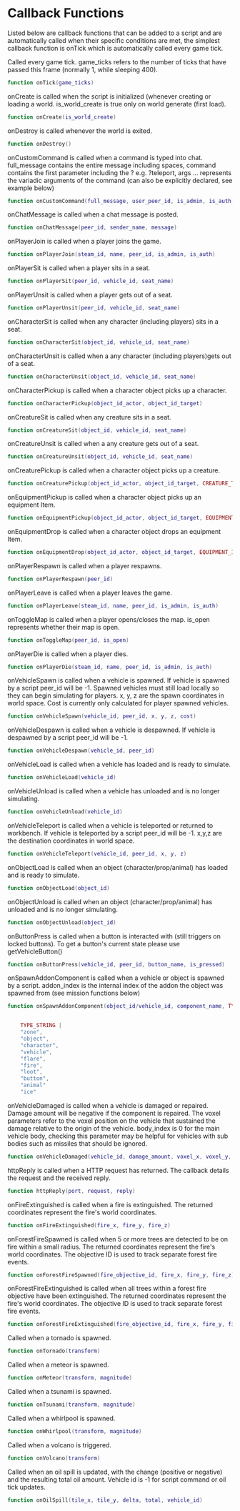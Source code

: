 # Callback Functions

Listed below are callback functions that can be added to a script and are automatically called when their specific conditions are met, the simplest callback function is onTick which is automatically called every game tick.

Called every game tick. game_ticks refers to the number of ticks that have passed this frame (normally 1, while sleeping 400).

```lua
function onTick(game_ticks)
```

onCreate is called when the script is initialized (whenever creating or loading a world. is_world_create is true only on world generate (first load).

```lua
function onCreate(is_world_create)
```

onDestroy is called whenever the world is exited.

```lua
function onDestroy()
```

onCustomCommand is called when a command is typed into chat. full_message contains the entire message including spaces, command contains the first parameter including the ? e.g. ?teleport, args ... represents the variadic arguments of the command (can also be explicitly declared, see example below)

```lua
function onCustomCommand(full_message, user_peer_id, is_admin, is_auth, command, args ...)
```

onChatMessage is called when a chat message is posted.

```lua
function onChatMessage(peer_id, sender_name, message)
```

onPlayerJoin is called when a player joins the game.

```lua
function onPlayerJoin(steam_id, name, peer_id, is_admin, is_auth)
```

onPlayerSit is called when a player sits in a seat.

```lua
function onPlayerSit(peer_id, vehicle_id, seat_name)
```

onPlayerUnsit is called when a player gets out of a seat.

```lua
function onPlayerUnsit(peer_id, vehicle_id, seat_name)
```

onCharacterSit is called when any character (including players) sits in a seat.

```lua
function onCharacterSit(object_id, vehicle_id, seat_name)
```

onCharacterUnsit is called when a any character (including players)gets out of a seat.

```lua
function onCharacterUnsit(object_id, vehicle_id, seat_name)
```

onCharacterPickup is called when a character object picks up a character.

```lua
function onCharacterPickup(object_id_actor, object_id_target)
```

onCreatureSit is called when any creature sits in a seat.

```lua
function onCreatureSit(object_id, vehicle_id, seat_name)
```

onCreatureUnsit is called when a any creature gets out of a seat.

```lua
function onCreatureUnsit(object_id, vehicle_id, seat_name)
```

onCreaturePickup is called when a character object picks up a creature.

```lua
function onCreaturePickup(object_id_actor, object_id_target, CREATURE_TYPE)
```

onEquipmentPickup is called when a character object picks up an equipment Item.

```lua
function onEquipmentPickup(object_id_actor, object_id_target, EQUIPMENT_ID)
```

onEquipmentDrop is called when a character object drops an equipment Item.

```lua
function onEquipmentDrop(object_id_actor, object_id_target, EQUIPMENT_ID)
```

onPlayerRespawn is called when a player respawns.

```lua
function onPlayerRespawn(peer_id)
```

onPlayerLeave is called when a player leaves the game.

```lua
function onPlayerLeave(steam_id, name, peer_id, is_admin, is_auth)
```

onToggleMap is called when a player opens/closes the map. is_open represents whether their map is open.

```lua
function onToggleMap(peer_id, is_open)
```

onPlayerDie is called when a player dies.

```lua
function onPlayerDie(steam_id, name, peer_id, is_admin, is_auth)
```

onVehicleSpawn is called when a vehicle is spawned. If vehicle is spawned by a script peer_id will be -1. Spawned vehicles must still load locally so they can begin simulating for players. x, y, z are the spawn coordinates in world space. Cost is currently only calculated for player spawned vehicles.

```lua
function onVehicleSpawn(vehicle_id, peer_id, x, y, z, cost)
```

onVehicleDespawn is called when a vehicle is despawned. If vehicle is despawned by a script peer_id will be -1.

```lua
function onVehicleDespawn(vehicle_id, peer_id)
```

onVehicleLoad is called when a vehicle has loaded and is ready to simulate.

```lua
function onVehicleLoad(vehicle_id)
```

onVehicleUnload is called when a vehicle has unloaded and is no longer simulating.

```lua
function onVehicleUnload(vehicle_id)
```

onVehicleTeleport is called when a vehicle is teleported or returned to workbench. If vehicle is teleported by a script peer_id will be -1. x,y,z are the destination coordinates in world space.

```lua
function onVehicleTeleport(vehicle_id, peer_id, x, y, z)
```

onObjectLoad is called when an object (character/prop/animal) has loaded and is ready to simulate.

```lua
function onObjectLoad(object_id)
```

onObjectUnload is called when an object (character/prop/animal) has unloaded and is no longer simulating.

```lua
function onObjectUnload(object_id)
```

onButtonPress is called when a button is interacted with (still triggers on locked buttons). To get a button's current state please use getVehicleButton()

```lua
function onButtonPress(vehicle_id, peer_id, button_name, is_pressed)
```

onSpawnAddonComponent is called when a vehicle or object is spawned by a script. addon_index is the internal index of the addon the object was spawned from (see mission functions below)

```lua
function onSpawnAddonComponent(object_id/vehicle_id, component_name, TYPE_STRING, addon_index)
```

```lua

	TYPE_STRING |
	"zone",
	"object",
	"character",
	"vehicle",
	"flare",
	"fire",
	"loot",
	"button",
	"animal"
	"ice"
```

onVehicleDamaged is called when a vehicle is damaged or repaired. Damage amount will be negative if the component is repaired. The voxel parameters refer to the voxel position on the vehicle that sustained the damage relative to the origin of the vehicle. body_index is 0 for the main vehicle body, checking this parameter may be helpful for vehicles with sub bodies such as missiles that should be ignored.

```lua
function onVehicleDamaged(vehicle_id, damage_amount, voxel_x, voxel_y, voxel_z, body_index)
```

httpReply is called when a HTTP request has returned. The callback details the request and the received reply.

```lua
function httpReply(port, request, reply)
```

onFireExtinguished is called when a fire is extinguished. The returned coordinates represent the fire's world coordinates.

```lua
function onFireExtinguished(fire_x, fire_y, fire_z)
```

onForestFireSpawned is called when 5 or more trees are detected to be on fire within a small radius. The returned coordinates represent the fire's world coordinates. The objective ID is used to track separate forest fire events.

```lua
function onForestFireSpawned(fire_objective_id, fire_x, fire_y, fire_z)
```

onForestFireExtinguished is called when all trees within a forest fire objective have been extinguished. The returned coordinates represent the fire's world coordinates. The objective ID is used to track separate forest fire events.

```lua
function onForestFireExtinguished(fire_objective_id, fire_x, fire_y, fire_z)
```

Called when a tornado is spawned.

```lua
function onTornado(transform)
```

Called when a meteor is spawned.

```lua
function onMeteor(transform, magnitude)
```

Called when a tsunami is spawned.

```lua
function onTsunami(transform, magnitude)
```

Called when a whirlpool is spawned.

```lua
function onWhirlpool(transform, magnitude)
```

Called when a volcano is triggered.

```lua
function onVolcano(transform)
```

Called when an oil spill is updated, with the change (positive or negative) and the resulting total oil amount. Vehicle id is -1 for script command or oil tick updates.

```lua
function onOilSpill(tile_x, tile_y, delta, total, vehicle_id)
```
